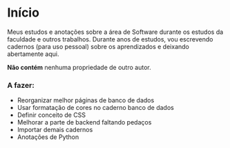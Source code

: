 # Início

Meus estudos e anotações sobre a área de Software durante os estudos da faculdade e outros trabalhos. Durante anos de estudos, vou escrevendo cadernos (para uso pessoal) sobre os aprendizados e deixando abertamente aqui.

**Não contém** nenhuma propriedade de outro autor.

### A fazer:

* Reorganizar melhor páginas de banco de dados
* Usar formatação de cores no caderno banco de dados
* Definir conceito de CSS
* Melhorar a parte de backend faltando pedaços
* Importar demais cadernos
* Anotações de Python
